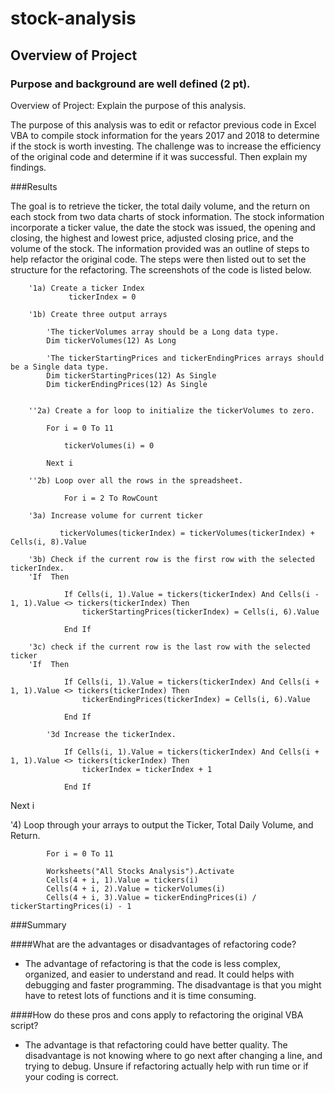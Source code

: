 # stock-analysis

## Overview of Project

### Purpose and background are well defined (2 pt).
Overview of Project: Explain the purpose of this analysis.

The purpose of this analysis was to edit or refactor previous code in Excel VBA to compile stock information for the years 2017 and 2018 to determine if the stock is worth investing. The challenge was to increase the efficiency of the original code and determine if it was successful. Then explain my findings. 

###Results

The goal is to retrieve the ticker, the total daily volume, and the return on each stock from two data charts of stock information. The stock information incorporate a ticker value, the date the stock was issued, the opening and closing, the highest and lowest price, adjusted closing price, and the volume of the stock. The information provided was an outline of steps to help refactor the original code. The steps were then listed out to set the structure for the refactoring. The screenshots of the code is listed below.



        '1a) Create a ticker Index                 tickerIndex = 0        '1b) Create three output arrays                    'The tickerVolumes array should be a Long data type.            Dim tickerVolumes(12) As Long                        'The tickerStartingPrices and tickerEndingPrices arrays should be a Single data type.            Dim tickerStartingPrices(12) As Single            Dim tickerEndingPrices(12) As Single            ''2a) Create a for loop to initialize the tickerVolumes to zero.            For i = 0 To 11                            tickerVolumes(i) = 0            Next i        ''2b) Loop over all the rows in the spreadsheet.                        For i = 2 To RowCount        '3a) Increase volume for current ticker                       tickerVolumes(tickerIndex) = tickerVolumes(tickerIndex) + Cells(i, 8).Value                '3b) Check if the current row is the first row with the selected tickerIndex.        'If  Then                    If Cells(i, 1).Value = tickers(tickerIndex) And Cells(i - 1, 1).Value <> tickers(tickerIndex) Then                    tickerStartingPrices(tickerIndex) = Cells(i, 6).Value                                End If                '3c) check if the current row is the last row with the selected ticker        'If  Then                    If Cells(i, 1).Value = tickers(tickerIndex) And Cells(i + 1, 1).Value <> tickers(tickerIndex) Then                    tickerEndingPrices(tickerIndex) = Cells(i, 6).Value                                    End If                        '3d Increase the tickerIndex.                    If Cells(i, 1).Value = tickers(tickerIndex) And Cells(i + 1, 1).Value <> tickers(tickerIndex) Then                    tickerIndex = tickerIndex + 1                                    End IfNext i'4) Loop through your arrays to output the Ticker, Total Daily Volume, and Return.            For i = 0 To 11                Worksheets("All Stocks Analysis").Activate            Cells(4 + i, 1).Value = tickers(i)            Cells(4 + i, 2).Value = tickerVolumes(i)            Cells(4 + i, 3).Value = tickerEndingPrices(i) / tickerStartingPrices(i) - 1



###Summary

####What are the advantages or disadvantages of refactoring code?

* The advantage of refactoring is that the code is less complex, organized, and easier to understand and read. It could helps with debugging and faster programming. The disadvantage is that you might have to retest lots of functions and it is time consuming.

####How do these pros and cons apply to refactoring the original VBA script?

* The advantage is that refactoring could have better quality. The disadvantage is not knowing where to go next after changing a line, and trying to debug. Unsure if refactoring actually help with run time or if your coding is correct.

